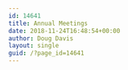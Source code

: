 ```yaml
---
id: 14641
title: Annual Meetings
date: 2018-11-24T16:48:54+00:00
author: Doug Davis
layout: single
guid: /?page_id=14641
---
```


